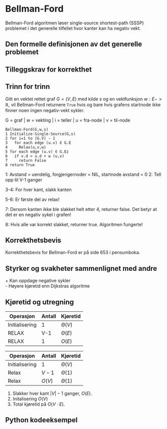# Bellman-Ford
<!-- [J8] Forstå Bellman-Ford -->

<!--
1. Kjenne den formelle definisjonen av det generelle problemet den løser
2. Kjenne til eventuelle tilleggskrav den stiller for å være korrekt
3. Vite hvordan den oppfører seg; kunne utføre algoritmen, trinn for trinn!
4. Forstå korrekthetsbeviset; hvordan og hvorfor virker algoritmen egentlig?
5. Kjenne til eventuelle styrker eller svakheter, sammenlignet med andre
6. Kjenne kjøretidene under ulike omstendigheter, og forstå utregningen
-->

Bellman-Ford algoritmen løser single-source shortest-path (SSSP) problemet i det generelle tilfellet hvor kanter kan ha negativ vekt.

## Den formelle definisjonen av det generelle problemet
<!-- Et problem er relasjonen mellom input og output -->

## Tilleggskrav for korrekthet
<!-- Korrekhet: algoritmer virker, gir det svaret den skal -->
<!-- Eks: Binary search må ha en sortert liste -->

## Trinn for trinn
<!-- Pseudokode med forklaring -->

Gitt en vektet rettet graf $G=(V,E)$ med kilde $s$ og en vektfunksjon $w : E -> \mathbb{R}$, vil Bellman-Ford returnere `True` hvis og bare hvis grafens startnode ikke finner noen ingen negativ-vekt sykler.

G = graf | w = vekting | i = teller | u = fra-node | v = til-node

```pseudo
Bellman-Ford(G,w,s)
1 Initialize-Single-Source(G,s)
2 for i=1 to |G.V| - 1
3   for each edge (u.v) ∈ G.E
4     Relax(u,v,w)
5 for each edge (u.v) ∈ G.Ez
6   if v.d > u.d + w (u,v)
7     return False
8 return True
```

1: Avstand = uendelig, forgjengernoder = NIL, startnode avstand = 0
2: Tell opp til V-1 ganger

3-4: For hver kant, slakk kanten

5-6: Er første del av relax!

7: Dersom kanten ikke ble slakket helt etter 4, returner false. Det betyr at det er en negativ sykel i grafen!

8: Hvis alle var korrekt slakket, returner true. Algoritmen fungerte!

## Korrekthetsbevis

Korrekthetsbevis for Bellman-Ford er på side 653 i pensumboka.

## Styrker og svakheter sammenlignet med andre

\+ Kan oppdage negative sykler  
\- Høyere kjøretid enn Dijkstras algoritme

## Kjøretid og utregning
<!-- Under ulike omstendigheter -->
Operasjon | Antall | Kjøretid
----------|----------|---------
Initialisering | 1 | $\Theta(V)$
RELAX | V-1 | $\Theta(E)$
RELAX | 1 | $O(E)$

Operasjon | Antall | Kjøretid
---------|----------|----------
Initialisering | $1$ | $\Theta(V)$
Relax | $V-1$| $\Theta(1)$
Relax | $O(V)$ | $\Theta(1)$

1. Slakker hver kant $|V|-1$ ganger, $O(E)$.
2. Initalisering $O(V)$
3. Total kjøretid på $O(V\cdot E)$.

## Python kodeeksempel
